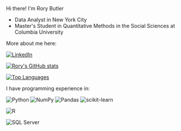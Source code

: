 Hi there! I'm Rory Butler

* Data Analyst in New York City
* Master's Student in Quantitative Methods in the Social Sciences at Columbia University

<!-- Actual text -->
More about me here:

[![LinkedIn][1.1]][1] 

<!-- Icons -->
[1.1]: https://img.shields.io/badge/LinkedIn-0077B5?style=for-the-badge&logo=linkedin&logoColor=white

<!-- Links to your social media accounts -->
[1]: https://www.linkedin.com/in/rory-butler-410821a0/


[![Rory's GitHub stats](https://github-readme-stats.vercel.app/api?username=rb2661&theme=tokyonight)](https://github.com/rb2661#)

[![Top Languages](https://github-readme-stats.vercel.app/api/top-langs/?username=rb2661&theme=tokyonight)](https://github.com/rb2661#)

I have programming experience in:

![Python](https://img.shields.io/badge/python-3670A0?style=for-the-badge&logo=python&logoColor=ffdd54)
![NumPy](https://img.shields.io/badge/numpy-%23013243.svg?style=for-the-badge&logo=numpy&logoColor=white)
![Pandas](https://img.shields.io/badge/pandas-%23150458.svg?style=for-the-badge&logo=pandas&logoColor=white)
![scikit-learn](https://img.shields.io/badge/scikit--learn-%23F7931E.svg?style=for-the-badge&logo=scikit-learn&logoColor=white)

![R](https://img.shields.io/badge/R-276DC3?style=for-the-badge&logo=r&logoColor=white)

![SQL Server](https://img.shields.io/badge/SQL%20Server-CC2927?style=for-the-badge&logo=microsoft%20sql%20server&logoColor=white)
